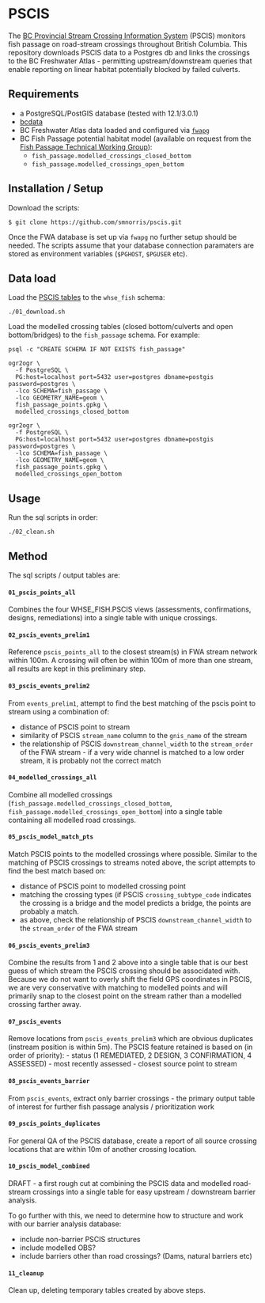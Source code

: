 # PSCIS

The [BC Provincial Stream Crossing Information System](https://www2.gov.bc.ca/gov/content/environment/natural-resource-stewardship/land-based-investment/investment-categories/fish-passage) (PSCIS) monitors fish passage on road-stream crossings throughout British Columbia. This repository downloads  PSCIS data to a Postgres db and links the crossings to the BC Freshwater Atlas - permitting upstream/downstream queries that enable  reporting on linear habitat potentially blocked by failed culverts.

## Requirements

- a PostgreSQL/PostGIS database (tested with 12.1/3.0.1)
- [bcdata](https://github.com/smnorris/bcdata)
- BC Freshwater Atlas data loaded and configured via [`fwapg`](https://github.com/smnorris/fwapg)
- BC Fish Passage potential habitat model (available on request from the [Fish Passage Technical Working Group](https://www2.gov.bc.ca/gov/content/environment/plants-animals-ecosystems/fish/fish-passage)):
    + `fish_passage.modelled_crossings_closed_bottom`
    + `fish_passage.modelled_crossings_open_bottom`


## Installation / Setup

Download the scripts:

    $ git clone https://github.com/smnorris/pscis.git

Once the FWA database is set up via `fwapg` no further setup should be needed.
The scripts assume that your database connection paramaters are stored as environment variables (`$PGHOST`, `$PGUSER` etc).

## Data load

Load the [PSCIS tables](https://catalogue.data.gov.bc.ca/dataset?q=pscis) to the `whse_fish` schema:

    ./01_download.sh

Load the modelled crossing tables (closed bottom/culverts and open bottom/bridges) to the `fish_passage` schema. For example:

```
psql -c "CREATE SCHEMA IF NOT EXISTS fish_passage"

ogr2ogr \
  -f PostgreSQL \
  PG:host=localhost port=5432 user=postgres dbname=postgis password=postgres \
  -lco SCHEMA=fish_passage \
  -lco GEOMETRY_NAME=geom \
  fish_passage_points.gpkg \
  modelled_crossings_closed_bottom

ogr2ogr \
  -f PostgreSQL \
  PG:host=localhost port=5432 user=postgres dbname=postgis password=postgres \
  -lco SCHEMA=fish_passage \
  -lco GEOMETRY_NAME=geom \
  fish_passage_points.gpkg \
  modelled_crossings_open_bottom
```

## Usage

Run the sql scripts in order:

    ./02_clean.sh

## Method

The sql scripts / output tables are:

#### `01_pscis_points_all`

Combines the four WHSE_FISH.PSCIS views (assessments, confirmations, designs, remediations) into a single table with unique crossings.

#### `02_pscis_events_prelim1`

Reference `pscis_points_all` to the closest stream(s) in FWA stream network within 100m. A crossing will often be within 100m of more than one stream, all results are kept in this preliminary step.

#### `03_pscis_events_prelim2`

From `events_prelim1`, attempt to find the best matching of the pscis point to stream using a combination of:

- distance of PSCIS point to stream
- similarity of PSCIS `stream_name` column to the `gnis_name` of the stream
- the relationship of PSCIS `downstream_channel_width` to the `stream_order` of the FWA stream - if a very wide channel is matched to a low order stream, it is probably not the correct match

#### `04_modelled_crossings_all`

Combine all modelled crossings (`fish_passage.modelled_crossings_closed_bottom`, `fish_passage.modelled_crossings_open_bottom`) into a single table containing all modelled road crossings.


#### `05_pscis_model_match_pts`

Match PSCIS points to the modelled crossings where possible. Similar to the matching of PSCIS crossings to streams noted above, the script attempts to find the best match based on:

- distance of PSCIS point to modelled crossing point
- matching the crossing types (if PSCIS `crossing_subtype_code` indicates the crossing is a bridge and the model predicts a bridge, the points are probably a match.
- as above, check the relationship of PSCIS `downstream_channel_width` to the `stream_order` of the FWA stream

#### `06_pscis_events_prelim3`

Combine the results from 1 and 2 above into a single table that is our best guess of which stream the PSCIS crossing should be associdated with. Because we do not want to overly shift the field GPS coordinates in PSCIS, we are very conservative with matching to modelled points and will primarily snap to the closest point on the stream rather than a modelled crossing farther away.

#### `07_pscis_events`

Remove locations from `pscis_events_prelim3` which are obvious duplicates (instream position is within 5m). The PSCIS feature retained is based on (in order of priority):
    - status (1 REMEDIATED, 2 DESIGN, 3 CONFIRMATION, 4 ASSESSED)
    - most recently assessed
    - closest source point to stream

#### `08_pscis_events_barrier`

From `pscis_events`, extract only barrier crossings - the primary output table of interest for further fish passage analysis / prioritization work

#### `09_pscis_points_duplicates`

For general QA of the PSCIS database, create a report of all source crossing locations that are within 10m of another crossing location.

#### `10_pscis_model_combined`

DRAFT - a first rough cut at combining the PSCIS data and modelled road-stream crossings into a single table for easy upstream / downstream barrier analysis.

To go further with this, we need to determine how to structure and work with our barrier analysis database:
 - include non-barrier PSCIS structures
 - include modelled OBS?
 - include barriers other than road crossings? (Dams, natural barriers etc)

#### `11_cleanup`
Clean up, deleting temporary tables created by above steps.
